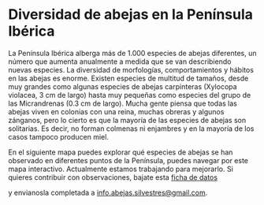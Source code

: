 # Diversidad de abejas en la Península Ibérica

La Península Ibérica alberga más de 1.000 especies de abejas diferentes, un número que aumenta anualmente a medida que se van describiendo nuevas especies. La diversidad de morfologías, comportamientos y hábitos en las abejas es enorme. Existen especies de multitud de tamaños, desde muy grandes como algunas especies de abejas carpinteras (Xylocopa violacea, 3 cm de largo) hasta muy pequeñas como especies del grupo de las Micrandrenas (0.3 cm de largo). Mucha gente piensa que todas las abejas viven en colonias con una reina, muchas obreras y algunos zánganos, pero lo cierto es que la mayoría de las especies de abejas son solitarias. Es decir, no forman colmenas ni enjambres y en la mayoría de los casos tampoco producen miel.

En el siguiente mapa puedes explorar qué especies de abejas se han observado en diferentes puntos de la Península, puedes navegar por este mapa interactivo. Actualmente estamos trabajando para mejorarlo. Si quieres contribuir con observaciones, bajate esta [ficha de datos](/assets/database_iberian_bees_v3.xlsx)

 y envianosla completada a [info.abejas.silvestres@gmail.com](mailto:info.abejas.silvestres@gmail.com).